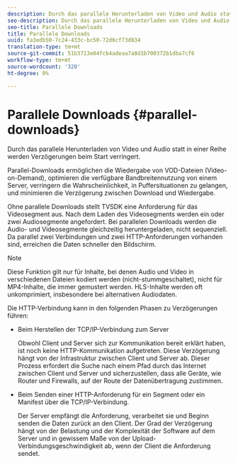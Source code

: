 ```yaml
---
description: Durch das parallele Herunterladen von Video und Audio statt in einer Reihe werden Verzögerungen beim Start verringert.
seo-description: Durch das parallele Herunterladen von Video und Audio statt in einer Reihe werden Verzögerungen beim Start verringert.
seo-title: Parallele Downloads
title: Parallele Downloads
uuid: fa3edb50-7c24-433c-bc50-72d6cf73d834
translation-type: tm+mt
source-git-commit: 51b3713e04fcb4adeaa7a8d1b700372b1dba7cf6
workflow-type: tm+mt
source-wordcount: '320'
ht-degree: 0%

---
```



# Parallele Downloads {#parallel-downloads}

Durch das parallele Herunterladen von Video und Audio statt in einer Reihe werden Verzögerungen beim Start verringert.

Parallel-Downloads ermöglichen die Wiedergabe von VOD-Dateien (Video-on-Demand), optimieren die verfügbare Bandbreitennutzung von einem Server, verringern die Wahrscheinlichkeit, in Puffersituationen zu gelangen, und minimieren die Verzögerung zwischen Download und Wiedergabe.

<!-- 

Removed as part of "no DASH use cases" for 2.5.1, May 31st, 2017 release.
<p>Parallel downloads allows DASH video-on-demand (VOD) files to be played, optimizes the available bandwidth usage from a server, lowers the probability of getting into buffer under-run situations, and minimizes the delay between download and playback. </p>

 -->

Ohne parallele Downloads stellt TVSDK eine Anforderung für das Videosegment aus. Nach dem Laden des Videosegments werden ein oder zwei Audiosegmente angefordert. Bei parallelen Downloads werden die Audio- und Videosegmente gleichzeitig heruntergeladen, nicht sequenziell. Da parallel zwei Verbindungen und zwei HTTP-Anforderungen vorhanden sind, erreichen die Daten schneller den Bildschirm.

>[!NOTE]
>
>Diese Funktion gilt nur für Inhalte, bei denen Audio und Video in verschiedenen Dateien kodiert werden (nicht-stummgeschaltet), nicht für MP4-Inhalte, die immer gemustert werden. HLS-Inhalte werden oft unkomprimiert, insbesondere bei alternativen Audiodaten.

<!-- 

See comment above (DASH use case removed).
  This feature applies only to content where the audio and video are encoded into different files (unmuxed content) and does not apply to MP4 content, which is always muxed. Most DASH content is unmuxed, and HLS content is often unmuxed, especially with alternate audio. 
-->

Die HTTP-Verbindung kann in den folgenden Phasen zu Verzögerungen führen:

* Beim Herstellen der TCP/IP-Verbindung zum Server

   Obwohl Client und Server sich zur Kommunikation bereit erklärt haben, ist noch keine HTTP-Kommunikation aufgetreten. Diese Verzögerung hängt von der Infrastruktur zwischen Client und Server ab. Dieser Prozess erfordert die Suche nach einem Pfad durch das Internet zwischen Client und Server und sicherzustellen, dass alle Geräte, wie Router und Firewalls, auf der Route der Datenübertragung zustimmen.
* Beim Senden einer HTTP-Anforderung für ein Segment oder ein Manifest über die TCP/IP-Verbindung.

   Der Server empfängt die Anforderung, verarbeitet sie und Beginn senden die Daten zurück an den Client. Der Grad der Verzögerung hängt von der Belastung und der Komplexität der Software auf dem Server und in gewissem Maße von der Upload-Verbindungsgeschwindigkeit ab, wenn der Client die Anforderung sendet.

